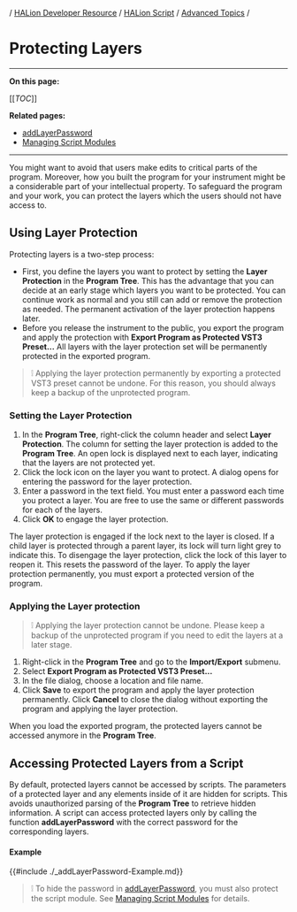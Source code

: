 / [HALion Developer Resource](../../HALion-Developer-Resource.md) / [HALion Script](./HALion-Script.md) / [Advanced Topics](./Advanced-Topics.md) /

# Protecting Layers

---

**On this page:**

[[_TOC_]]

**Related pages:**

* [addLayerPassword](./addLayerPassword.md)
* [Managing Script Modules](./Managing-Script-Modules.md)

---


You might want to avoid that users make edits to critical parts of the program. Moreover, how you built the program for your instrument might be a considerable part of your intellectual property. To safeguard the program and your work, you can protect the layers which the users should not have access to.

## Using Layer Protection

Protecting layers is a two-step process:

* First, you define the layers you want to protect by setting the **Layer Protection** in the **Program Tree**. This has the advantage that you can decide at an early stage which layers you want to be protected. You can continue work as normal and you still can add or remove the protection as needed. The permanent activation of the layer protection happens later.
* Before you release the instrument to the public, you export the program and apply the protection with **Export Program as Protected VST3 Preset...** All layers with the layer protection set will be permanently protected in the exported program.

>&#10069; Applying the layer protection permanently by exporting a protected VST3 preset cannot be undone. For this reason, you should always keep a backup of the unprotected program.

### Setting the Layer Protection

1. In the **Program Tree**, right-click the column header and select **Layer Protection**. The column for setting the layer protection is added to the **Program Tree**. An open lock is displayed next to each layer, indicating that the layers are not protected yet.
1. Click the lock icon on the layer you want to protect. A dialog opens for entering the password for the layer protection.
1. Enter a password in the text field. You must enter a password each time you protect a layer. You are free to use the same or different passwords for each of the layers.
1. Click **OK** to engage the layer protection.

The layer protection is engaged if the lock next to the layer is closed. If a child layer is protected through a parent layer, its lock will turn light grey to indicate this. To disengage the layer protection, click the lock of this layer to reopen it. This resets the password of the layer. To apply the layer protection permanently, you must export a protected version of the program.

### Applying the Layer protection

>&#10069; Applying the layer protection cannot be undone. Please keep a backup of the unprotected program if you need to edit the layers at a later stage.

1. Right-click in the **Program Tree** and go to the **Import/Export** submenu.
1. Select **Export Program as Protected VST3 Preset...**
1. In the file dialog, choose a location and file name.
1. Click **Save** to export the program and apply the layer protection permanently. Click **Cancel** to close the dialog without exporting the program and applying the layer protection.

When you load the exported program, the protected layers cannot be accessed anymore in the **Program Tree**.

## Accessing Protected Layers from a Script

By default, protected layers cannot be accessed by scripts. The parameters of a protected layer and any elements inside of it are hidden for scripts. This avoids unauthorized parsing of the **Program Tree** to retrieve hidden information. A script can access protected layers only by calling the function **addLayerPassword** with the correct password for the corresponding layers.

#### Example

{{#include ./_addLayerPassword-Example.md}}

>&#10069; To hide the password in [addLayerPassword](./addLayerPassword.md), you must also protect the script module. See [Managing Script Modules](./Managing-Script-Modules.md) for details.
